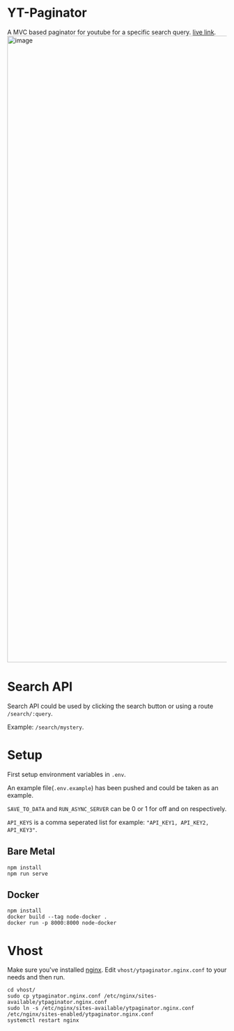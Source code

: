 # YT-Paginator
A MVC based paginator for youtube for a specific search query. [live link](http://ytpaginator.aviii.me/).
<img width="1440" alt="image" src="https://user-images.githubusercontent.com/45993519/174975901-2b13be52-167b-4562-8205-5f2763b38958.png">


# Search API
Search API could be used by clicking the search button or using a route `/search/:query`. 

Example: `/search/mystery`.

# Setup
First setup environment variables in `.env`.

An example file(`.env.example`) has been pushed and could be taken as an example. 

`SAVE_TO_DATA` and `RUN_ASYNC_SERVER` can be 0 or 1 for off and on respectively.

`API_KEYS` is a comma seperated list for example: `"API_KEY1, API_KEY2, API_KEY3"`.

## Bare Metal
```
npm install
npm run serve 
```

## Docker
```
npm install
docker build --tag node-docker .
docker run -p 8000:8000 node-docker
```


# Vhost
Make sure you've installed [nginx](https://www.digitalocean.com/community/tutorials/how-to-install-nginx-on-ubuntu-18-04).
Edit `vhost/ytpaginator.nginx.conf` to your needs and then run.
```
cd vhost/
sudo cp ytpaginator.nginx.conf /etc/nginx/sites-available/ytpaginator.nginx.conf
sudo ln -s /etc/nginx/sites-available/ytpaginator.nginx.conf /etc/nginx/sites-enabled/ytpaginator.nginx.conf
systemctl restart nginx
```
